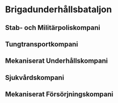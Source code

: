 # Brigadunderhållsbataljon

## Stab- och Militärpoliskompani

## Tungtransportkompani

## Mekaniserat Underhållskompani

## Sjukvårdskompani

## Mekaniserat Försörjningskompani
